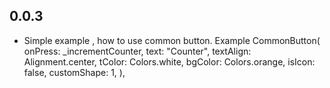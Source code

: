 ## 0.0.3

* Simple example , how to use common button.
Example
    CommonButton(
        onPress: _incrementCounter,
        text: "Counter",
        textAlign: Alignment.center,
        tColor: Colors.white,
        bgColor: Colors.orange,
        isIcon: false,
        customShape: 1,
    ),